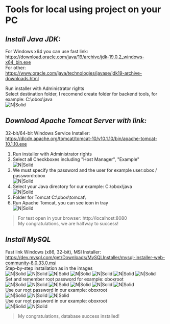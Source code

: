 # Tools for local using project on your PC
## _Install Java JDK:_
For Windows x64 you can use fast link:  
https://download.oracle.com/java/19/archive/jdk-19.0.2_windows-x64_bin.exe  
For other:  
https://www.oracle.com/java/technologies/javase/jdk19-archive-downloads.html  

Run installer with Administrator rights  
Select destination folder, I recomend create folder for backend tools, for example: C:\obox\java  
![N|Solid](https://nemeritskyy.pp.ua/obox/0.png)

## _Download Apache Tomcat Server with link:_
32-bit/64-bit Windows Service Installer:  
https://dlcdn.apache.org/tomcat/tomcat-10/v10.1.10/bin/apache-tomcat-10.1.10.exe  

1. Run installer with Administrator rights  
2. Select all Checkboxes including "Host Manager", "Example"  
![N|Solid](https://nemeritskyy.pp.ua/obox/1.png)
3. We must specify the password and the user for example user:obox / password:obox  
![N|Solid](https://nemeritskyy.pp.ua/obox/1_1.png)
3. Select your Java directory for our example: C:\obox\java  
![N|Solid](https://nemeritskyy.pp.ua/obox/2.png)
4. Folder for Tomcat C:\obox\tomcat\  
5. Run Apache Tomcat, you can see icon in tray  
![N|Solid](https://nemeritskyy.pp.ua/obox/3.png)

> For test open in your browser: http://localhost:8080  
> My congratulations, we are halfway to success!

## _Install MySQL_
Fast link Windows (x86, 32-bit), MSI Installer:  
https://dev.mysql.com/get/Downloads/MySQLInstaller/mysql-installer-web-community-8.0.33.0.msi  
Step-by-step installation as in the images  
![N|Solid](https://nemeritskyy.pp.ua/obox/6.png)
![N|Solid](https://nemeritskyy.pp.ua/obox/7.png)
![N|Solid](https://nemeritskyy.pp.ua/obox/8.png)
![N|Solid](https://nemeritskyy.pp.ua/obox/9.png)
![N|Solid](https://nemeritskyy.pp.ua/obox/10.png)
![N|Solid](https://nemeritskyy.pp.ua/obox/11.png)
![N|Solid](https://nemeritskyy.pp.ua/obox/12.png)  
Set and remember root password for example: oboxroot  
![N|Solid](https://nemeritskyy.pp.ua/obox/13.png)
![N|Solid](https://nemeritskyy.pp.ua/obox/14.png)
![N|Solid](https://nemeritskyy.pp.ua/obox/15.png)
![N|Solid](https://nemeritskyy.pp.ua/obox/16.png)
![N|Solid](https://nemeritskyy.pp.ua/obox/17.png)
![N|Solid](https://nemeritskyy.pp.ua/obox/18.png)  
Use our root password in our example: oboxroot  
![N|Solid](https://nemeritskyy.pp.ua/obox/19.png)
![N|Solid](https://nemeritskyy.pp.ua/obox/20.png)
![N|Solid](https://nemeritskyy.pp.ua/obox/21.png)  
Use our root password in our example: oboxroot  
![N|Solid](https://nemeritskyy.pp.ua/obox/22.png)
![N|Solid](https://nemeritskyy.pp.ua/obox/23.png)  
> My congratulations, database success installed!
